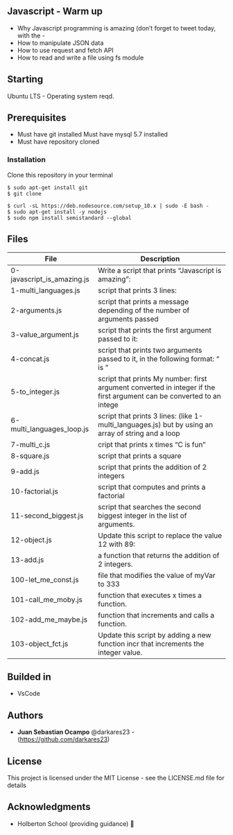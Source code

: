 ## Javascript - Warm up

- Why Javascript programming is amazing (don’t forget to tweet today, with the - 
- How to manipulate JSON data
- How to use request and fetch API
- How to read and write a file using fs module

## Starting
Ubuntu LTS - Operating system reqd.

## Prerequisites

- Must have git installed
Must have mysql 5.7 installed
- Must have repository cloned


### Installation
Clone this repository in your terminal
```
$ sudo apt-get install git
$ git clone
```
```
$ curl -sL https://deb.nodesource.com/setup_10.x | sudo -E bash -
$ sudo apt-get install -y nodejs
$ sudo npm install semistandard --global
```
## Files
| File | Description |
| ------------- | ------------- |
| 0-javascript_is_amazing.js |  Write a script that prints “Javascript is amazing”:  |
| 1-multi_languages.js  | script that prints 3 lines:  |
| 2-arguments.js  | script that prints a message depending of the number of arguments passed  |
| 3-value_argument.js  | script that prints the first argument passed to it:  |
| 4-concat.js  |  script that prints two arguments passed to it, in the following format: “ is ”  |
| 5-to_integer.js | script that prints My number: first argument converted in integer if the first argument can be converted to an intege  |
| 6-multi_languages_loop.js  | script that prints 3 lines: (like 1-multi_languages.js) but by using an array of string and a loop  |
| 7-multi_c.js  | cript that prints x times “C is fun”  |
| 8-square.js  | script that prints a square  |
| 9-add.js  | script that prints the addition of 2 integers  |
| 10-factorial.js  | script that computes and prints a factorial  |
| 11-second_biggest.js  | script that searches the second biggest integer in the list of arguments.  |
| 12-object.js  | Update this script to replace the value 12 with 89:  |
| 13-add.js  | a function that returns the addition of 2 integers.  |
| 100-let_me_const.js  |  file that modifies the value of myVar to 333  |
| 101-call_me_moby.js  | function that executes x times a function.  |
| 102-add_me_maybe.js | function that increments and calls a function.  |
| 103-object_fct.js  | Update this script by adding a new function incr that increments the integer value.  |

## Builded in

 * VsCode


## Authors

 * **Juan Sebastian Ocampo** @darkares23  -(https://github.com/darkares23)


## License

This project is licensed under the MIT License - see the LICENSE.md file for details

## Acknowledgments

 * Holberton School (providing guidance) 📢